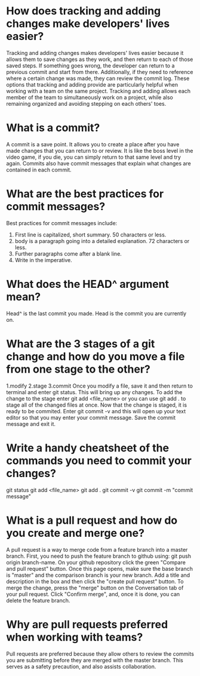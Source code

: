 # How does tracking and adding changes make developers' lives easier?

Tracking and adding changes makes developers' lives easier because it allows them to save changes as they work, and then return to each of those saved steps. If something goes wrong, the developer can return to a previous commit and start from there. Additionally, if they need to reference where a certain change was made, they can review the commit log. These options that tracking and adding provide are particularly helpful when working with a team on the same project. Tracking and adding allows each member of the team to simultaneously work on a project, while also remaining organized and avoiding stepping on each others' toes.

# What is a commit?

A commit is a save point. It allows you to create a place after you have made changes that you can return to or review. It is like the boss level in the video game, if you die, you can simply return to that same level and try again. Commits also have commit messages that explain what changes are contained in each commit.

# What are the best practices for commit messages?

Best practices for commit messages include:
1. First line is capitalized, short summary. 50 characters or less.
2. body is a paragraph going into a detailed explanation. 72 characters or less.
3. Further paragraphs come after a blank line.
4. Write in the imperative.

# What does the HEAD^ argument mean?

Head^ is the last commit you made. Head is the commit you are currently on.

# What are the 3 stages of a git change and how do you move a file from one stage to the other?

1.modify
2.stage
3.commit
 Once you modify a file, save it and then return to terminal and enter git status. This will bring up any changes. To add the change to the stage enter git add <file_name> or you can use git add . to stage all of the changed files at once. Now that the change is staged, it is ready to be commited. Enter git commit -v and this will open up your text editor so that you may enter your commit message. Save the commit message and exit it.

# Write a handy cheatsheet of the commands you need to commit your changes?
git status
git add <file_name>
git add .
git commit -v
git commit -m "commit message"

# What is a pull request and how do you create and merge one?

A pull request is a way to merge code from a feature branch into a master branch. First, you need to push the feature branch to github using: git push origin branch-name. On your github repository click the green "Compare and pull request" button. Once this page opens, make sure the base branch is "master" and the comparison branch is your new branch. Add a title and description in the box and then click the "create pull request" button. To merge the change, press the "merge" button on the Conversation tab of your pull request. Click "Confirm merge", and, once it is done, you can delete the feature branch.

# Why are pull requests preferred when working with teams?

Pull requests are preferred because they allow others to review the commits you are submitting before they are merged with the master branch. This serves as a safety precaution, and also assists collaboration.